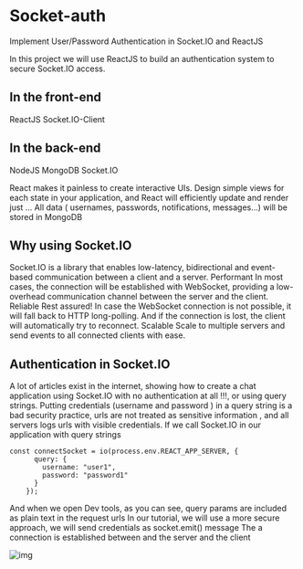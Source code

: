 # Socket-auth

Implement User/Password Authentication in Socket.IO and ReactJS

In this project we will use ReactJS to build an authentication system to secure Socket.IO access.

## In the front-end

ReactJS
Socket.IO-Client

## In the back-end

NodeJS
MongoDB
Socket.IO

React makes it painless to create interactive UIs. Design simple views for each state in your application, and React will efficiently update and render just …
All data ( usernames, passwords, notifications, messages…) will be stored in MongoDB

## Why using Socket.IO

Socket.IO is a library that enables low-latency, bidirectional and event-based communication between a client and a server.
Performant
In most cases, the connection will be established with WebSocket, providing a low-overhead communication channel between the server and the client.
Reliable
Rest assured! In case the WebSocket connection is not possible, it will fall back to HTTP long-polling. And if the connection is lost, the client will automatically try to reconnect.
Scalable
Scale to multiple servers and send events to all connected clients with ease.

## Authentication in Socket.IO

A lot of articles exist in the internet, showing how to create a chat application using Socket.IO with no authentication at all !!!, or using query strings.
Putting credentials (username and password ) in a query string is a bad security practice, urls are not treated as sensitive information , and all servers logs urls with visible credentials.
If we call Socket.IO in our application with query strings

```
const connectSocket = io(process.env.REACT_APP_SERVER, {
      query: {
        username: "user1",
        password: "password1"
      }
    });
```

And when we open Dev tools, as you can see, query params are included as plain text in the request urls
In our tutorial, we will use a more secure approach, we will send credentials as socket.emit() message
The a connection is established between and the server and the client

![img](https://miro.medium.com/max/4800/1*eU0o4wRMa0-zStKzjNt-3w.webp)
